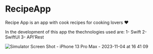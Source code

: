 # RecipeApp
Recipe App is an app with cook recipes for cooking lovers ❤️

In the development of this app the thechnologies used are:
1- Swift
2- SwiftUI
3- API'Rest 


![Simulator Screen Shot - iPhone 13 Pro Max - 2023-11-04 at 16 41 09](https://github.com/YorgiAlejandro/RecipeApp/assets/115747633/d3d26223-3fd7-4b8a-a3c1-c02827465da6)
